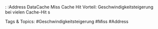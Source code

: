 :
:Address
DataCache Miss
Cache Hit
Vorteil: Geschwindigkeitsteigerung bei vielen Cache-Hit s

   Tags & Topics:
   #Geschwindigkeitsteigerung
   #Miss
   #Address